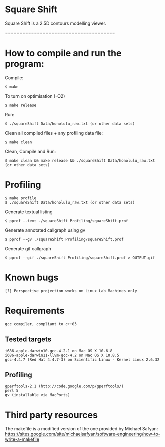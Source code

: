 # Square Shift

Square Shift is a 2.5D contours modelling viewer. 

======================================

# How to compile and run the program:

Compile:

	$ make

To turn on optimisation (-O2)

	$ make release

Run:

	$ ./squareShift Data/honolulu_raw.txt (or other data sets)

Clean all compiled files + any profiling data file:

	$ make clean

Clean, Compile and Run:

	$ make clean && make release && ./squareShift Data/honolulu_raw.txt (or other data sets)

# Profiling

	$ make profile
	$ ./squareShift Data/honolulu_raw.txt (or other data sets)

Generate textual listing

	$ pprof --text ./squareShift Profiling/squareShift.prof

Generate annotated callgraph using gv

	$ pprof --gv ./squareShift Profiling/squareShift.prof

Generate gif callgraph
	
	$ pprof --gif ./squareShift Profiling/squareShift.prof > OUTPUT.gif


# Known bugs

	[?] Perspective projection works on Linux Lab Machines only

# Requirements

	gcc compiler, compliant to c++03

## Tested targets
	i686-apple-darwin10-gcc-4.2.1 on Mac OS X 10.6.8
	i686-apple-darwin11-llvm-gcc-4.2 on Mac OS X 10.8.5
	gcc-4.4.7 (Red Hat 4.4.7-3) on Scientific Linux - Kernel Linux 2.6.32

## Profiling

	gperftools-2.1 (http://code.google.com/p/gperftools/)
	perl 5
	gv (installable via MacPorts)


# Third party resources

The makefile is a modified version of the one provided by Michael Safyan:
	https://sites.google.com/site/michaelsafyan/software-engineering/how-to-write-a-makefile

